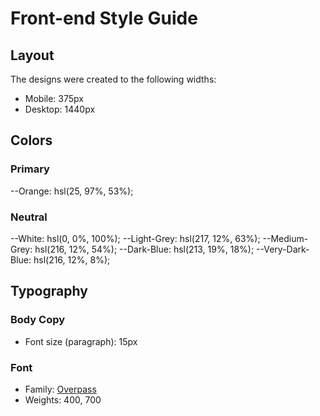 # Front-end Style Guide

## Layout

The designs were created to the following widths:

- Mobile: 375px
- Desktop: 1440px

## Colors

### Primary

--Orange: hsl(25, 97%, 53%);

### Neutral

--White: hsl(0, 0%, 100%);
--Light-Grey: hsl(217, 12%, 63%);
--Medium-Grey: hsl(216, 12%, 54%);
--Dark-Blue: hsl(213, 19%, 18%);
--Very-Dark-Blue: hsl(216, 12%, 8%);

## Typography

### Body Copy

- Font size (paragraph): 15px

### Font

- Family: [Overpass](https://fonts.google.com/specimen/Overpass)
- Weights: 400, 700
